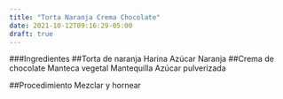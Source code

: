 ```yaml
---
title: "Torta Naranja Crema Chocolate"
date: 2021-10-12T09:16:29-05:00
draft: true
---
```

###Ingredientes
##Torta de naranja
Harina
Azúcar
Naranja
##Crema de chocolate
Manteca vegetal
Mantequilla
Azúcar pulverizada

##Procedimiento
Mezclar y hornear
